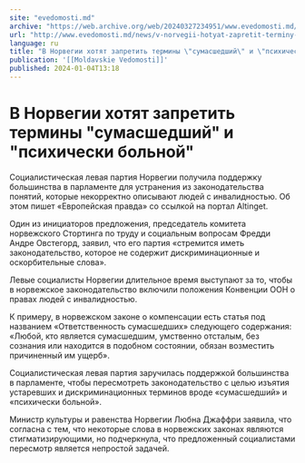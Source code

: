 ```yaml
---
site: "evedomosti.md"
archive: "https://web.archive.org/web/20240327234951/www.evedomosti.md/news/v-norvegii-hotyat-zapretit-terminy-sumasshedshij-i-psihiches"
url: "http://www.evedomosti.md/news/v-norvegii-hotyat-zapretit-terminy-sumasshedshij-i-psihiches"
language: ru
title: "В Норвегии хотят запретить термины \"сумасшедший\" и \"психически больной\""
publication: '[[Moldavskie Vedomosti]]'
published: 2024-01-04T13:18
---
```


# В Норвегии хотят запретить термины "сумасшедший" и "психически больной"

Социалистическая левая партия Норвегии получила поддержку большинства в парламенте для устранения из законодательства понятий, которые некорректно описывают людей с инвалидностью. Об этом пишет «Европейская правда» со ссылкой на портал Altinget.

Один из инициаторов предложения, председатель комитета норвежского Стортинга по труду и социальным вопросам Фредди Андре Овстегорд, заявил, что его партия «стремится иметь законодательство, которое не содержит дискриминационные и оскорбительные слова».

Левые социалисты Норвегии длительное время выступают за то, чтобы в норвежское законодательство включили положения Конвенции ООН о правах людей с инвалидностью.

К примеру, в норвежском законе о компенсации есть статья под названием «Ответственность сумасшедших» следующего содержания: «Любой, кто является сумасшедшим, умственно отсталым, без сознания или находится в подобном состоянии, обязан возместить причиненный им ущерб».

Социалистическая левая партия заручилась поддержкой большинства в парламенте, чтобы пересмотреть законодательство с целью изъятия устаревших и дискриминационных терминов вроде «сумасшедший» и «психически больной».

Министр культуры и равенства Норвегии Любна Джаффри заявила, что согласна с тем, что некоторые слова в норвежских законах являются стигматизирующими, но подчеркнула, что предложенный социалистами пересмотр является непростой задачей.